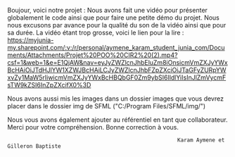 Boujour, voici notre projet : 
Nous avons fait une vidéo pour présenter globalement le code ainsi que pour faire une petite démo du projet. 
Nous nous excusons par avance pour la qualité du son de la vidéo ainsi que pour sa durée.
La vidéo étant trop grosse, voici le lien pour la lire : https://myjunia-my.sharepoint.com/:v:/r/personal/aymene_karam_student_junia_com/Documents/Attachments/Projet%20POO%20CIR2%20(2).mp4?csf=1&web=1&e=E1QjAW&nav=eyJyZWZlcnJhbEluZm8iOnsicmVmZXJyYWxBcHAiOiJTdHJlYW1XZWJBcHAiLCJyZWZlcnJhbFZpZXciOiJTaGFyZURpYWxvZy1MaW5rIiwicmVmZXJyYWxBcHBQbGF0Zm9ybSI6IldlYiIsInJlZmVycmFsTW9kZSI6InZpZXcifX0%3D

Nous avons aussi mis les images dans un dossier images que vous devrez placer dans le dossier img de SFML ("C:/Program Files/SFML/img/")

Nous vous avons également ajouter au référentiel en tant que collaborateur.
Merci pour votre compréhension. 
Bonne correction à vous. 

                                                          Karam Aymene et Gilleron Baptiste
